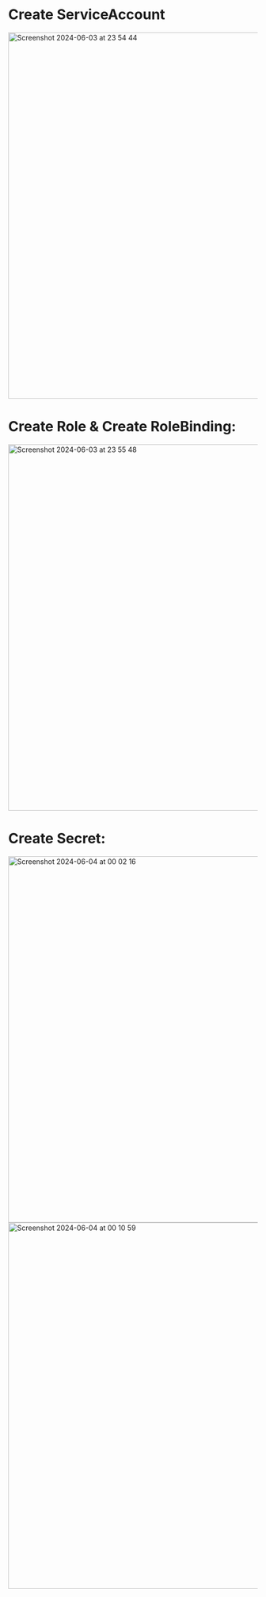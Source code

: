 

#  Create ServiceAccount
<img width="738" alt="Screenshot 2024-06-03 at 23 54 44" src="https://github.com/jowe2114/IVolve-NTI-OJT/assets/126627967/02a7066d-7e65-45f2-966d-ccb484bda11a">

#  Create Role & Create RoleBinding:
<img width="738" alt="Screenshot 2024-06-03 at 23 55 48" src="https://github.com/jowe2114/IVolve-NTI-OJT/assets/126627967/235a5fea-5f3a-4536-b89e-79a2a84525e7">

# Create Secret:
<img width="738" alt="Screenshot 2024-06-04 at 00 02 16" src="https://github.com/jowe2114/IVolve-NTI-OJT/assets/126627967/866196e1-bc58-4850-8a8d-6deb435378c1">
<img width="738" alt="Screenshot 2024-06-04 at 00 10 59" src="https://github.com/jowe2114/IVolve-NTI-OJT/assets/126627967/aee6b6c0-3994-4e18-b396-40f7917fb685">
